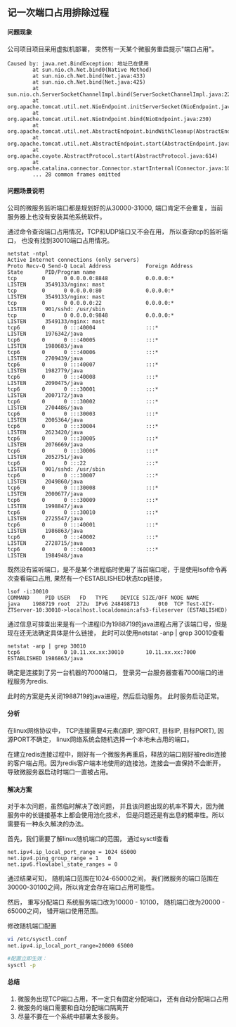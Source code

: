 ## 记一次端口占用排除过程

#### 问题现象
公司项目项目采用虚拟机部署， 突然有一天某个微服务重启提示"端口占用"。
```
Caused by: java.net.BindException: 地址已在使用
        at sun.nio.ch.Net.bind0(Native Method)
        at sun.nio.ch.Net.bind(Net.java:433)
        at sun.nio.ch.Net.bind(Net.java:425)
        at sun.nio.ch.ServerSocketChannelImpl.bind(ServerSocketChannelImpl.java:223)
        at org.apache.tomcat.util.net.NioEndpoint.initServerSocket(NioEndpoint.java:275)
        at org.apache.tomcat.util.net.NioEndpoint.bind(NioEndpoint.java:230)
        at org.apache.tomcat.util.net.AbstractEndpoint.bindWithCleanup(AbstractEndpoint.java:1227)
        at org.apache.tomcat.util.net.AbstractEndpoint.start(AbstractEndpoint.java:1313)
        at org.apache.coyote.AbstractProtocol.start(AbstractProtocol.java:614)
        at org.apache.catalina.connector.Connector.startInternal(Connector.java:1074)
        ... 28 common frames omitted
```

#### 问题场景说明
公司的微服务监听端口都是规划好的从30000-31000, 端口肯定不会重复，当前服务器上也没有安装其他系统软件。

通过命令查询端口占用情况，TCP和UDP端口又不会在用， 所以查询tcp的监听端口， 也没有找到30010端口占用情况。
```
netstat -ntpl 
Active Internet connections (only servers)
Proto Recv-Q Send-Q Local Address           Foreign Address         State       PID/Program name
tcp        0      0 0.0.0.0:8848            0.0.0.0:*               LISTEN      3549133/nginx: mast
tcp        0      0 0.0.0.0:80              0.0.0.0:*               LISTEN      3549133/nginx: mast
tcp        0      0 0.0.0.0:22              0.0.0.0:*               LISTEN      901/sshd: /usr/sbin
tcp        0      0 0.0.0.0:9848            0.0.0.0:*               LISTEN      3549133/nginx: mast
tcp6       0      0 :::40004                :::*                    LISTEN      1976342/java
tcp6       0      0 :::40005                :::*                    LISTEN      1980683/java
tcp6       0      0 :::40006                :::*                    LISTEN      2709439/java
tcp6       0      0 :::40007                :::*                    LISTEN      1982779/java
tcp6       0      0 :::40008                :::*                    LISTEN      2090475/java
tcp6       0      0 :::30001                :::*                    LISTEN      2007172/java
tcp6       0      0 :::30002                :::*                    LISTEN      2704486/java
tcp6       0      0 :::30003                :::*                    LISTEN      2005364/java
tcp6       0      0 :::30004                :::*                    LISTEN      2623420/java
tcp6       0      0 :::30005                :::*                    LISTEN      2076669/java
tcp6       0      0 :::30006                :::*                    LISTEN      2052751/java
tcp6       0      0 :::22                   :::*                    LISTEN      901/sshd: /usr/sbin
tcp6       0      0 :::30007                :::*                    LISTEN      2049860/java
tcp6       0      0 :::30008                :::*                    LISTEN      2000677/java
tcp6       0      0 :::30009                :::*                    LISTEN      1998847/java
tcp6       0      0 :::30010                :::*                    LISTEN      2725547/java
tcp6       0      0 :::40001                :::*                    LISTEN      1986863/java
tcp6       0      0 :::40002                :::*                    LISTEN      2728715/java
tcp6       0      0 :::60003                :::*                    LISTEN      1984948/java
```

既然没有监听端口，是不是某个进程临时使用了当前端口呢，于是使用lsof命令再次查看端口占用, 果然有一个ESTABLISHED状态tcp链接， 
```
lsof -i:30010
COMMAND     PID USER   FD   TYPE    DEVICE SIZE/OFF NODE NAME
java    1988719 root  272u  IPv6 248498713      0t0  TCP Test-XIY-ZTServer-10:30010->localhost.localdomain:afs3-fileserver (ESTABLISHED)
```
通过信息可排查出来是有一个进程ID为1988719的java进程占用了该端口号，但是现在还无法确定具体是什么链接， 此时可以使用netstat -anp | grep 30010查看

```
netstat -anp | grep 30010
tcp6       0      0 10.11.xx.xx:30010       10.11.xx.xx:7000        ESTABLISHED 1986863/java
```
确定是连接到了另一台机器的7000端口， 登录另一台服务器查看7000端口的进程服务为redis.

此时的方案是先关闭1988719的java进程，然后启动服务。
此时服务启动正常。

#### 分析
在linux网络协议中， TCP连接需要4元素(源IP, 源PORT, 目标IP, 目标PORT), 因源PORT不确定， linux网络系统会随机选择一个本地未占用的端口。

在建立redis连接过程中，刚好有一个微服务再重启，释放的端口刚好被redis连接的客户端占用。因为redis客户端本地使用的连接池，连接会一直保持不会断开，导致微服务器启动时端口一直被占用。

#### 解决方案
对于本次问题，虽然临时解决了改问题， 并且该问题出现的机率不算大，因为微服务中的长链接基本上都会使用池化技术， 但是问题还是有出息的概率性。所以需要有一种永久解决的办法。

首先，我们需要了解linux随机端口的范围， 通过sysctl查看
```
net.ipv4.ip_local_port_range = 1024	65000
net.ipv4.ping_group_range = 1	0
net.ipv6.flowlabel_state_ranges = 0
```
通过结果可知， 随机端口范围在1024-65000之间， 我们微服务的端口范围在30000-30100之间，所以肯定会存在端口占用可能性。

然后， 重写分配端口
系统服务端口改为10000 - 10100， 随机端口改为20000 - 65000之间， 错开端口使用范围。

修改随机端口配置
```bash
vi /etc/sysctl.conf
net.ipv4.ip_local_port_range=20000 65000

#配置立即生效：
sysctl -p
```

#### 总结
1. 微服务出现TCP端口占用，不一定只有固定分配端口， 还有自动分配端口占用
2. 微服务的端口需要和自动分配端口隔离开
3. 尽量不要在一个系统中部署太多服务。

